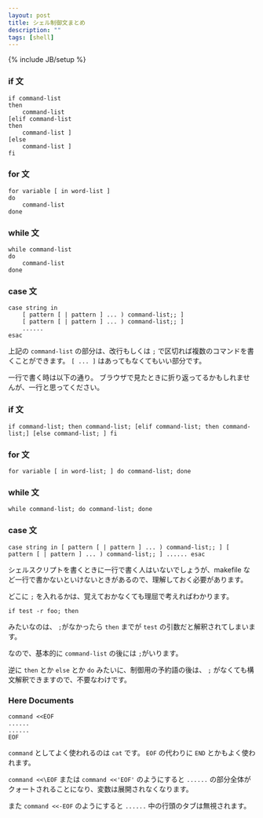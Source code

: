 ```yaml
---
layout: post
title: シェル制御文まとめ
description: ""
tags: [shell]
---
```

{% include JB/setup %}

### if 文 ###

    if command-list
    then
        command-list
    [elif command-list
    then
        command-list ]
    [else
        command-list ]
    fi

### for 文 ###

    for variable [ in word-list ]
    do
        command-list
    done

### while 文 ###

    while command-list
    do
        command-list
    done

### case 文 ###

    case string in
        [ pattern [ | pattern ] ... ) command-list;; ]
        [ pattern [ | pattern ] ... ) command-list;; ]
        ......
    esac

上記の `command-list` の部分は、改行もしくは `;` で区切れば複数のコマンドを書くことができます。
`[ ... ]` はあってもなくてもいい部分です。

一行で書く時は以下の通り。
ブラウザで見たときに折り返ってるかもしれませんが、一行と思ってください。

### if 文 ###

    if command-list; then command-list; [elif command-list; then command-list;] [else command-list; ] fi

### for 文 ###

    for variable [ in word-list; ] do command-list; done

### while 文 ###

    while command-list; do command-list; done

### case 文 ###

    case string in [ pattern [ | pattern ] ... ) command-list;; ] [ pattern [ | pattern ] ... ) command-list;; ] ...... esac


シェルスクリプトを書くときに一行で書く人はいないでしょうが、makefile など一行で書かないといけないときがあるので、理解しておく必要があります。

どこに `;` を入れるかは、覚えておかなくても理屈で考えればわかります。

    if test -r foo; then

みたいなのは、 `;`がなかったら `then` までが `test` の引数だと解釈されてしまいます。

なので、基本的に `command-list` の後には `;`がいります。

逆に `then` とか `else` とか `do` みたいに、制御用の予約語の後は、 `;` がなくても構文解釈できますので、不要なわけです。

### Here Documents ###

    command <<EOF
    ......
    ......
    EOF

`command` としてよく使われるのは `cat` です。
`EOF` の代わりに `END` とかもよく使われます。

`command <<\EOF` または `command <<'EOF'` のようにすると `......` の部分全体がクォートされることになり、変数は展開されなくなります。

また `command <<-EOF` のようにすると `......` 中の行頭のタブは無視されます。
